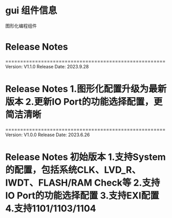 # gui 组件信息
图形化编程组件

# Release Notes

======================================================
Version: V1.1.0
Release Date: 2023.9.28

Release Notes
1.图形化配置升级为最新版本
2.更新IO Port的功能选择配置，更简洁清晰
======================================================

======================================================
Version: V1.0.0
Release Date: 2023.6.26

Release Notes
初始版本
1.支持System的配置，包括系统CLK、LVD_R、IWDT、FLASH/RAM Check等
2.支持IO Port的功能选择配置
3.支持EXI配置
4.支持1101/1103/1104
======================================================



